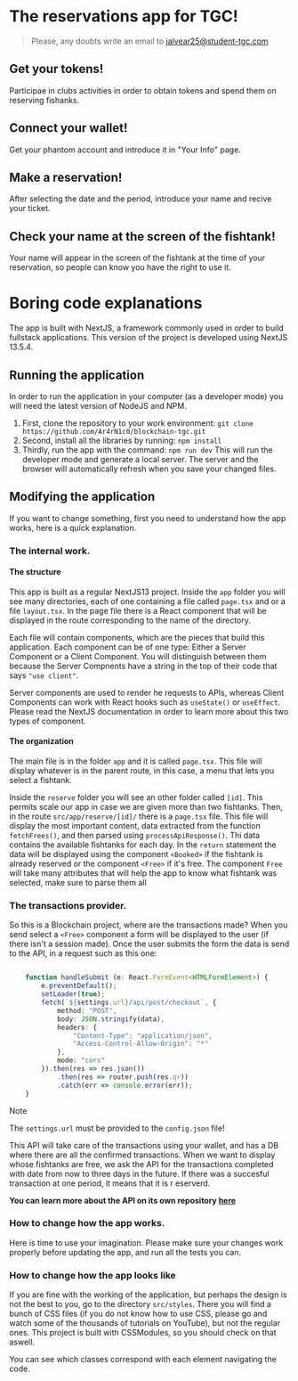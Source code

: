 # The reservations app for TGC!

> Please, any doubts write an email to [jalvear25@student-tgc.com](jalvear25@sudent-tgc.com)

## Get your tokens!

Participae in clubs activities in order to obtain tokens and spend them on reserving fishanks.

## Connect your wallet!

Get your phantom account and introduce it in "Your Info" page.

## Make a reservation!

After selecting the date and the period, introduce your name and recive your ticket.

## Check your name at the screen of the fishtank!

Your name will appear in the screen of the fishtank at the time of your reservation, so people can know you have the right to use it.

# Boring code explanations

The app is built with NextJS, a framework commonly used in order to build fullstack applications. This version of the project is developed using NextJS 13.5.4.

## Running the application

In order to run the application in your computer (as a developer mode) you will need the latest version of NodeJS and NPM.

1. First, clone the repository to your work environment: 
    `git clone https://github.com/Ar4rN1c0/blockchain-tgc.git`
2. Second, install all the libraries by running:
    `npm install`
3. Thirdly, run the app with the command:
    `npm run dev`
    This will run the developer mode and generate a local server. The server and the browser will automatically refresh when you save your changed files.

## Modifying the application

If you want to change something, first you need to understand how the app works, here is a quick explanation.

### The internal work.


#### The structure

This app is built as a regular NextJS13 project. Inside the `app` folder you will see many directories, each of one containing a file called `page.tsx` and or a file `layout.tsx`. In the page file there is a React component that will be displayed in the route corresponding to the name of the directory.

Each file will contain components, which are the pieces that build this application. Each component can be of one type: Either a Server Component or a Client Component. You will distinguish between them because the Server Compnents have a string in the top of their code that says `"use client"`.

Server components are used to render he requests to APIs, whereas Client Components can work with React hooks such as `useState()` or `useEffect`. Please read the NextJS documentation in order to learn more about this two types of component.

#### The organization

The main file is in the folder `app` and it is called `page.tsx`. This file will display whatever is in the parent route, in this case, a menu that lets you select a fishtank.

Inside the `reserve` folder you will see an other folder called `[id]`. This permits scale our app in case we are given more than two fishtanks. Then, in the route `src/app/reserve/[id]/` there is a `page.tsx` file. This file will display the most important content, data extracted from the function `fetchFrees()`, and then parsed using `processApiResponse()`. Thi data contains the available fishtanks for each day. In the `return` statement the data will be displayed using the component `<Booked>` if the fishtank is already reserved or the component `<Free>` if it's free. The component `Free` will take many attributes that will help the app to know what fishtank was selected, make sure to parse them all

### The transactions provider.

So this is a Blockchain project, where are the transactions made? When you send select a `<Free>` component a form will be displayed to the user (if there isn't a session made). Once the user submits the form the data is send to the API, in a request such as this one:
```TypeScript

    function handleSubmit (e: React.FormEvent<HTMLFormElement>) {
        e.preventDefault();
        setLoader(true);
        fetch(`${settings.url}/api/post/checkout`, {
            method: "POST",
            body: JSON.stringify(data),
            headers: {
                "Content-Type": "application/json",
                "Access-Control-Allow-Origin": "*"
            },
            mode: "cors"
        }).then(res => res.json())
            .then(res => router.push(res.qr))
            .catch(err => console.error(err));
    }

```

> [!NOTE] 
> The `settings.url` must be provided to the `config.json` file!

This API will take care of the transactions using your wallet, and has a DB where there are all the confirmed transactions. When we want to display whose fishtanks are free, we ask the API for the transactions completed with date from now to three days in the future. If there was a succesful transaction at one period, it means that it is r eserverd.

**You can learn more about the API on its own repository [here](https://google.com)**

### How to change how the app works. 

Here is time to use your imagination. Please make sure your changes work properly before updating the app, and run all the tests you can.


### How to change how the app looks like

If you are fine with the working of the application, but perhaps the design is not the best to you, go to the directory `src/styles`. There you will find a bunch of CSS files (if you do not know how to use CSS, please go and watch some of the thousands of tutorials on YouTube), but not the regular ones. This project is built with CSSModules, so you should check on that aswell.

You can see which classes correspond with each element navigating the code.